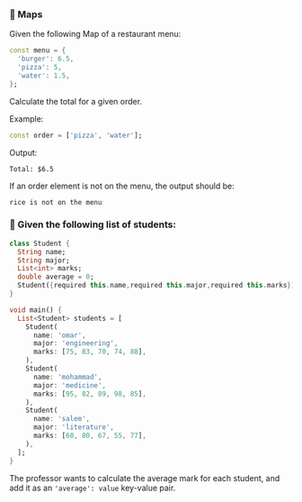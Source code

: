 ### 🍋 Maps

Given the following Map of a restaurant menu:

```dart
const menu = {
  'burger': 6.5,
  'pizza': 5,
  'water': 1.5,
};
```

Calculate the total for a given order.

Example:

```dart
const order = ['pizza', 'water'];
```

Output:

```
Total: $6.5
```

If an order element is not on the menu, the output should be:

```
rice is not on the menu
```

### 🍋 Given the following list of students:

```dart
class Student {
  String name;
  String major;
  List<int> marks;
  double average = 0;
  Student({required this.name,required this.major,required this.marks});
}

void main() {
  List<Student> students = [
    Student(
      name: 'omar',
      major: 'engineering',
      marks: [75, 83, 70, 74, 88],
    ),
    Student(
      name: 'mohammad',
      major: 'medicine',
      marks: [95, 82, 89, 98, 85],
    ),
    Student(
      name: 'salem',
      major: 'literature',
      marks: [60, 80, 67, 55, 77],
    ),
  ];
}
```

The professor wants to calculate the average mark for each student, and add it as an `'average': value` key-value pair.
